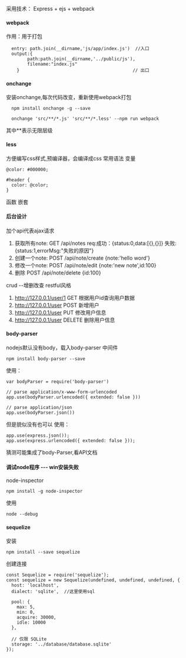 采用技术：
Express + ejs + webpack

#### webpack
作用：用于打包
```
  entry: path.join(__dirname,'js/app/index.js')  //入口
  output:{
        path:path.join(__dirname,'../public/js'),
        filename:"index.js"
    }                                           // 出口
```

#### onchange
安装onchange,每次代码改变，重新使用webpack打包
```
  npm install onchange -g --save
```
```
  onchange 'src/**/*.js' 'src/**/*.less' --npm run webpack
```
其中**表示无限层级

#### less
方便编写css样式,预编译器，会编译成css
常用语法
变量
```
@color: #000000;

#header {
  color: @color;
}
```
函数
嵌套

#### 后台设计
加个api代表ajax请求
1. 获取所有note: GET /api/notes  req:成功：{status:0,data:[{},{}]} 失败:{status:1,errorMsg:"失败的原因"}
2. 创建一个note: POST /api/note/create  {note:'hello word'}
3. 修改一个note: POST /api/note/edit {note:'new note',id:100}
4. 删除 POST /api/note/delete {id:100}

crud --增删改查
restful风格
1. http://127.0.0.1/user/1 GET  根据用户id查询用户数据
2. http://127.0.0.1/user  POST 新增用户
3. http://127.0.0.1/user  PUT 修改用户信息
4. http://127.0.0.1/user  DELETE 删除用户信息

#### body-parser
nodejs默认没有body，载入body-parser 中间件
```
npm install body-parser --save
```
使用：
```
var bodyParser = require('body-parser')

// parse application/x-www-form-urlencoded
app.use(bodyParser.urlencoded({ extended: false }))

// parse application/json
app.use(bodyParser.json())
```
但是貌似没有也可以
使用：
```
app.use(express.json());
app.use(express.urlencoded({ extended: false }));
```
猜测可能集成了body-Parser,看API文档

#### 调试node程序 --- win安装失败
node-inspector
```
npm install -g node-inspector
```
使用
```
node --debug
```

#### sequelize
安装
```
npm install --save sequelize
```
创建连接
```
const Sequelize = require('sequelize');
const sequelize = new Sequelize(undefined, undefined, undefined, {
  host: 'localhost',
  dialect: 'sqlite',  //这里使用sql

  pool: {
    max: 5,
    min: 0,
    acquire: 30000,
    idle: 10000
  },

  // 仅限 SQLite
  storage: '../database/database.sqlite'
});
```
